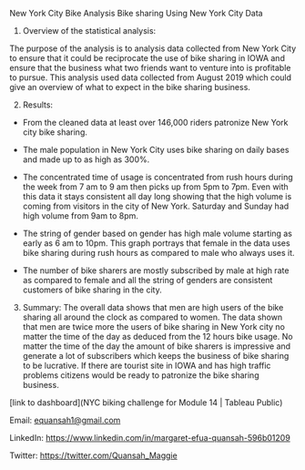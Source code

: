 New York City Bike Analysis
Bike sharing Using New York City Data


1. Overview of the statistical analysis:

The purpose of the analysis is to analysis data collected from New York City to ensure that it could be reciprocate the use of bike sharing in IOWA and ensure that the business what two friends want to venture into is profitable to pursue. This analysis used data collected from August 2019 which could give an overview of what to expect in the bike sharing business.

2. Results:
* From the cleaned data at least over 146,000 riders patronize New York city bike sharing.

* The male population in New York City uses bike sharing on daily bases and made up to as high as 300%.
 
* The concentrated time of usage is concentrated from rush hours during the week from 7 am to 9 am then picks up from 5pm to 7pm. Even with this data it stays consistent all day long showing that the high volume is coming from visitors in the city of New York. Saturday and Sunday had high volume from 9am to 8pm.

* The string of gender based on gender has high male volume starting as early as 6 am to 10pm. This graph portrays that female in the data uses bike sharing during rush hours as compared to male who always uses it.

* The number of bike sharers are mostly subscribed by male at high rate as compared to female and all the string of genders are consistent customers of bike sharing in the city.



3. Summary:
The overall data shows that men are high users of the bike sharing all around the clock as compared to women. The data shown that men are twice more the users of bike sharing in New York city no matter the time of the day as deduced from the 12 hours bike usage. No matter the time of the day the amount of bike sharers is impressive and generate a lot of subscribers which keeps the business of bike sharing to be lucrative. If there are tourist site in IOWA and has high traffic problems citizens would be ready to patronize the bike sharing business.


[link to dashboard](NYC biking challenge for Module 14 | Tableau Public)


Email: equansah1@gmail.com

LinkedIn: https://www.linkedin.com/in/margaret-efua-quansah-596b01209 

Twitter: https://twitter.com/Quansah_Maggie
